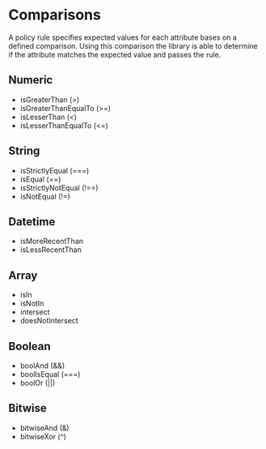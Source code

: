 Comparisons
==========

A policy rule specifies expected values for each attribute bases on a defined comparison. Using this 
comparison the library is able to determine if the attribute matches the expected value and passes the rule.

Numeric
-------

* isGreaterThan (>)
* isGreaterThanEqualTo (>=)
* isLesserThan (<)
* isLesserThanEqualTo (<=)

String
------

* isStrictlyEqual (===)
* isEqual (==)
* isStrictlyNotEqual (!==)
* isNotEqual (!=)

Datetime
----

* isMoreRecentThan
* isLessRecentThan

Array
-----

* isIn
* isNotIn
* intersect
* doesNotIntersect

Boolean
------

* boolAnd (&&)
* boolIsEqual (===)
* boolOr (||)

Bitwise
------

* bitwiseAnd (&)
* bitwiseXor (^)